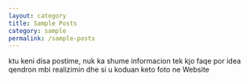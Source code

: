 ```yaml
---
layout: category
title: Sample Posts
category: sample
permalink: /sample-posts
---
```


ktu keni disa postime, nuk ka shume informacion tek kjo faqe por idea qendron mbi realizimin dhe si u koduan keto foto ne Website
